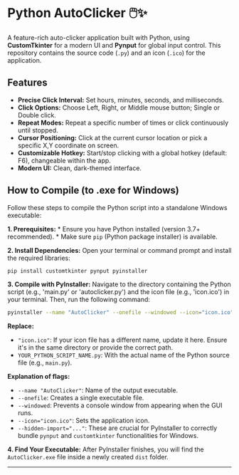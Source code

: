 # Python AutoClicker 🖱️✨

A feature-rich auto-clicker application built with Python, using **CustomTkinter** for a modern UI and **Pynput** for global input control. This repository contains the source code (`.py`) and an icon (`.ico`) for the application.

## Features

*   **Precise Click Interval:** Set hours, minutes, seconds, and milliseconds.
*   **Click Options:** Choose Left, Right, or Middle mouse button; Single or Double click.
*   **Repeat Modes:** Repeat a specific number of times or click continuously until stopped.
*   **Cursor Positioning:** Click at the current cursor location or pick a specific X,Y coordinate on screen.
*   **Customizable Hotkey:** Start/stop clicking with a global hotkey (default: F6), changeable within the app.
*   **Modern UI:** Clean, dark-themed interface.

## How to Compile (to .exe for Windows)

Follow these steps to compile the Python script into a standalone Windows executable:

**1. Prerequisites:**
    *   Ensure you have Python installed (version 3.7+ recommended).
    *   Make sure `pip` (Python package installer) is available.

**2. Install Dependencies:**
    Open your terminal or command prompt and install the required libraries:
```bash
pip install customtkinter pynput pyinstaller
```

**3. Compile with PyInstaller:**
    Navigate to the directory containing the Python script (e.g., 'main.py' or 'autoclicker.py') and the icon file (e.g., 'icon.ico') in your terminal. Then, run the following command:

 ```bash
 pyinstaller --name "AutoClicker" --onefile --windowed --icon="icon.ico" --hidden-import="pynput.keyboard._win32" --hidden-import="pynput.mouse._win32" --hidden-import="customtkinter" YOUR_PYTHON_SCRIPT_NAME.py
 ```

 **Replace:**
 *   `"icon.ico"`: If your icon file has a different name, update it here. Ensure it's in the same directory or provide the correct path.
 *   `YOUR_PYTHON_SCRIPT_NAME.py`: With the actual name of the Python source file (e.g., `main.py`).

 **Explanation of flags:**
 *   `--name "AutoClicker"`: Name of the output executable.
 *   `--onefile`: Creates a single executable file.
 *   `--windowed`: Prevents a console window from appearing when the GUI runs.
 *   `--icon="icon.ico"`: Sets the application icon.
 *   `--hidden-import="..."`: These are crucial for PyInstaller to correctly bundle `pynput` and `customtkinter` functionalities for Windows.

**4. Find Your Executable:**
    After PyInstaller finishes, you will find the `AutoClicker.exe` file inside a newly created `dist` folder.

---
